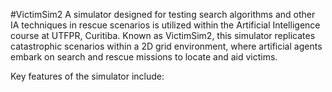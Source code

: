 #VictimSim2
A simulator designed for testing search algorithms and other IA techniques in rescue scenarios is utilized within the Artificial Intelligence course at UTFPR, Curitiba. Known as VictimSim2, this simulator replicates catastrophic scenarios within a 2D grid environment, where artificial agents embark on search and rescue missions to locate and aid victims.

Key features of the simulator include:
